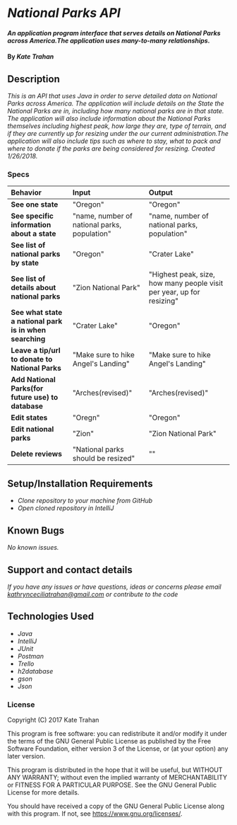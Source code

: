# _National Parks API_

#### _An application program interface that serves details on National Parks across America.The application uses many-to-many relationships._

#### By _**Kate Trahan**_

## Description

_This is an API that uses Java in order to serve detailed data on National Parks across America. The application will include details on the State the National Parks are in, including how many national parks are in that state. The application will also include information about the National Parks themselves including highest peak, how large they are, type of terrain, and if they are currently up for resizing under the our current administration.The application will also include tips such as where to stay, what to pack and where to donate if the parks are being considered for resizing. Created 1/26/2018._


### Specs
| Behavior | Input | Output |
| :-------------     | :------------- | :-------------
| **See one state**| "Oregon" | "Oregon" |
| **See specific information about a state**| "name, number of national parks, population" | "name, number of national parks, population" |
| **See list of national parks by state**| "Oregon" | "Crater Lake"|
| **See list of details about national parks** |"Zion National Park"| "Highest peak, size, how many people visit per year, up for resizing"
| **See what state a national park is in when searching** |"Crater Lake"|"Oregon"|
| **Leave a tip/url to donate to National Parks** | "Make sure to hike Angel's Landing"| "Make sure to hike Angel's Landing"|
| **Add National Parks(for future use) to database** | "Arches(revised)" | "Arches(revised)" |
| **Edit states**| "Oregn"|"Oregon"|
| **Edit national parks** | "Zion" | "Zion National Park" |
| **Delete reviews** | "National parks should be resized" | "" |





## Setup/Installation Requirements

* _Clone repository to your machine from GitHub_
* _Open cloned repository in IntelliJ_

## Known Bugs

_No known issues._

## Support and contact details

_If you have any issues or have questions, ideas or concerns please email kathrynceciliatrahan@gmail.com or contribute to the code_

## Technologies Used

* _Java_
* _IntelliJ_
* _JUnit_
* _Postman_
* _Trello_
* _h2database_
* _gson_
* _Json_


### License
Copyright (C) 2017 Kate Trahan

This program is free software: you can redistribute it and/or modify it under the terms of the GNU General Public License as published by the Free Software Foundation, either version 3 of the License, or (at your option) any later version.

This program is distributed in the hope that it will be useful, but WITHOUT ANY WARRANTY; without even the implied warranty of MERCHANTABILITY or FITNESS FOR A PARTICULAR PURPOSE. See the GNU General Public License for more details.

You should have received a copy of the GNU General Public License along with this program. If not, see https://www.gnu.org/licenses/.
